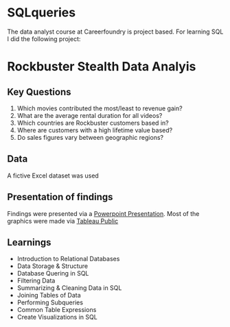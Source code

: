 # SQLqueries
The data analyst course at Careerfoundry is project based. For learning SQL I did the following project:
# Rockbuster Stealth Data Analyis
## Key Questions
1. Which movies contributed the most/least to revenue gain?
2. What are the average rental duration for all videos?
3. Which countries are Rockbuster customers based in?
4. Where are customers with a high lifetime value based?
4. Do sales figures vary between geographic regions?
## Data
A fictive Excel dataset was used
## Presentation of findings
Findings were presented via a [Powerpoint Presentation](https://1drv.ms/p/s!AuD1Cerkd4TJr5Iu22p8xVYZ5O8qAw?e=sUaK5a).
Most of the graphics were made via [Tableau Public](https://public.tableau.com/views/RockbusterStealth_16522348297510/TopRevenueperCategory?:language=de-DE&publish=yes&:display_count=n&:origin=viz_share_link)
## Learnings
+ Introduction to Relational Databases
+ Data Storage & Structure
+ Database Quering in SQL
+ Filtering Data
+ Summarizing & Cleaning Data in SQL
+ Joining Tables of Data
+ Performing Subqueries
+ Common Table Expressions
+ Create Visualizations in SQL
